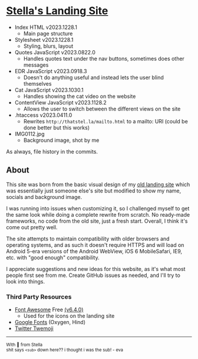 # [Stella's Landing Site](https://thatstel.la)
- Index HTML v2023.1228.1
  - Main page structure
- Stylesheet v2023.1228.1
  - Styling, blurs, layout
- Quotes JavaScript v2023.0822.0
  - Handles quotes text under the nav buttons, sometimes does other messages
- EDR JavaScript v2023.0918.3
  - Doesn't do anything useful and instead lets the user blind themselves
- Cat JavaScript v2023.1030.1
  - Handles showing the cat video on the website
- ContentView JavaScript v2023.1128.2
  - Allows the user to switch between the different views on the site
- .htaccess v2023.0411.0
  - Rewrites `http://thatstel.la/mailto.html` to a mailto: URI (could be done better but this works)
- IMG0112.jpg
  - Background image, shot by me

As always, file history in the commits.

## About
This site was born from the basic visual design of my [old landing site](https://github.com/ThatStella7922/old-landing-tng) which was essentially just someone else's site but modified to show my name, socials and background image.

I was running into issues when customizing it, so I challenged myself to get the same look while doing a complete rewrite from scratch. No ready-made frameworks, no code from the old site, just a fresh start. Overall, I think it's come out pretty well.

The site attempts to maintain compatibility with older browsers and operating systems, and as such it doesn't require HTTPS and will load on Android 5-era versions of the Android WebView, iOS 6 MobileSafari, IE9, etc. with "good enough" compatibility.

I appreciate suggestions and new ideas for this website, as it's what most people first see from me. Create GitHub issues as needed, and I'll try to look into things.

### Third Party Resources
- [Font Awesome](https://fontawesome.com/) Free [(v6.4.0)](https://fontawesome.com/v6/docs/changelog/#v6-4-0)
  - Used for the icons on the landing site
- [Google Fonts](https://fonts.google.com/) (Oxygen, Hind)
- [Twitter Twemoji](https://github.com/twitter/twemoji)

---
<sub>With 💜 from Stella</sub></br>
<sub>shit says `<sub>` down here?? i thought i was the sub! - eva</sub>
